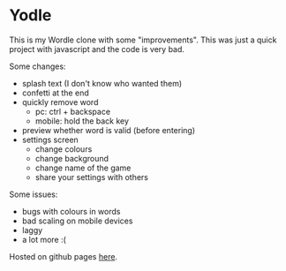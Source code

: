 # Yodle

This is my Wordle clone with some "improvements".
This was just a quick project with javascript and the code is very bad.

Some changes:
- splash text (I don't know who wanted them)
- confetti at the end
- quickly remove word
  - pc: ctrl + backspace
  - mobile: hold the back key
- preview whether word is valid (before entering)
- settings screen
  - change colours
  - change background
  - change name of the game
  - share your settings with others

Some issues:
- bugs with colours in words
- bad scaling on mobile devices
- laggy
- a lot more :(

Hosted on github pages [here](https://pesopes.github.io/Yodle/).

